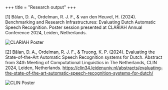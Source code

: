 +++
title = "Research output"
+++

[1] Bălan, D. A., Ordelman, R. J. F., & van den Heuvel, H. (2024). Benchmarking and Research Infrastructures: Evaluating Dutch Automatic Speech Recognition. Poster session presented at CLARIAH Annual Conference 2024, Leiden, Netherlands.

![CLARIAH Poster](../images/CLARIAH_poster.png)

[2] Bălan, D. A., Ordelman, R. J. F., & Truong, K. P. (2024). Evaluating the State-of-the-Art Automatic Speech Recognition systems for Dutch. Abstract from 34th Meeting of Computational Linguistics in The Netherlands, CLIN 2024, Leiden, Netherlands. https://clin34.leidenuniv.nl/abstracts/evaluating-the-state-of-the-art-automatic-speech-recognition-systems-for-dutch/

![CLIN Poster](../images/CLIN_poster.png)